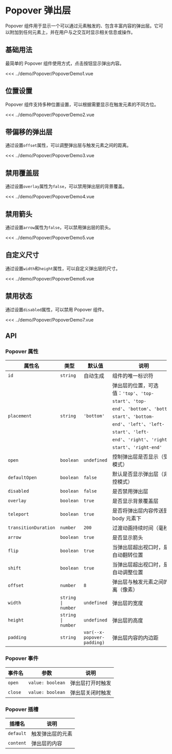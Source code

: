 # Popover 弹出层

<script setup>
import PopoverDemo1 from '../demo/Popover/PopoverDemo1.vue';
import PopoverDemo2 from '../demo/Popover/PopoverDemo2.vue';
import PopoverDemo3 from '../demo/Popover/PopoverDemo3.vue';
import PopoverDemo4 from '../demo/Popover/PopoverDemo4.vue';
import PopoverDemo5 from '../demo/Popover/PopoverDemo5.vue';
import PopoverDemo6 from '../demo/Popover/PopoverDemo6.vue';
import PopoverDemo7 from '../demo/Popover/PopoverDemo7.vue';
</script>

Popover 组件用于显示一个可以通过元素触发的、包含丰富内容的弹出层。它可以附加到任何元素上，并在用户与之交互时显示相关信息或操作。

## 基础用法

最简单的 Popover 组件使用方式，点击按钮显示弹出内容。

<Demo>
  <PopoverDemo1/>
</Demo>

<CollapsibleCode>

<<< ../demo/Popover/PopoverDemo1.vue

</CollapsibleCode>

## 位置设置

Popover 组件支持多种位置设置，可以根据需要显示在触发元素的不同方位。

<Demo>
  <PopoverDemo2/>
</Demo>

<CollapsibleCode>

<<< ../demo/Popover/PopoverDemo2.vue

</CollapsibleCode>

## 带偏移的弹出层

通过设置`offset`属性，可以调整弹出层与触发元素之间的距离。

<Demo>
  <PopoverDemo3/>
</Demo>

<CollapsibleCode>

<<< ../demo/Popover/PopoverDemo3.vue

</CollapsibleCode>

## 禁用覆盖层

通过设置`overlay`属性为`false`，可以禁用弹出层的背景覆盖。

<Demo>
  <PopoverDemo4/>
</Demo>

<CollapsibleCode>

<<< ../demo/Popover/PopoverDemo4.vue

</CollapsibleCode>

## 禁用箭头

通过设置`arrow`属性为`false`，可以禁用弹出层的箭头。

<Demo>
  <PopoverDemo5/>
</Demo>

<CollapsibleCode>

<<< ../demo/Popover/PopoverDemo5.vue

</CollapsibleCode>

## 自定义尺寸

通过设置`width`和`height`属性，可以自定义弹出层的尺寸。

<Demo>
  <PopoverDemo6/>
</Demo>

<CollapsibleCode>

<<< ../demo/Popover/PopoverDemo6.vue

</CollapsibleCode>

## 禁用状态

通过设置`disabled`属性，可以禁用 Popover 组件。

<Demo>
  <PopoverDemo7/>
</Demo>

<CollapsibleCode>

<<< ../demo/Popover/PopoverDemo7.vue

</CollapsibleCode>

## API

### Popover 属性

| 属性名               | 类型               | 默认值                     | 说明                                                                                                                                                                                       |
| -------------------- | ------------------ | -------------------------- | ------------------------------------------------------------------------------------------------------------------------------------------------------------------------------------------ |
| `id`                 | `string`           | 自动生成                   | 组件的唯一标识符                                                                                                                                                                           |
| `placement`          | `string`           | `'bottom'`                 | 弹出层的位置，可选值：`'top'`、`'top-start'`、`'top-end'`、`'bottom'`、`'bottom-start'`、`'bottom-end'`、`'left'`、`'left-start'`、`'left-end'`、`'right'`、`'right-start'`、`'right-end'` |
| `open`               | `boolean`          | `undefined`                | 控制弹出层是否显示（受控模式）                                                                                                                                                             |
| `defaultOpen`        | `boolean`          | `false`                    | 默认是否显示弹出层（非受控模式）                                                                                                                                                           |
| `disabled`           | `boolean`          | `false`                    | 是否禁用弹出层                                                                                                                                                                             |
| `overlay`            | `boolean`          | `true`                     | 是否显示背景覆盖层                                                                                                                                                                         |
| `teleport`           | `boolean`          | `true`                     | 是否将弹出层内容传送到 body 元素下                                                                                                                                                         |
| `transitionDuration` | `number`           | `200`                      | 过渡动画持续时间（毫秒）                                                                                                                                                                   |
| `arrow`              | `boolean`          | `true`                     | 是否显示箭头                                                                                                                                                                               |
| `flip`               | `boolean`          | `true`                     | 当弹出层超出视口时，是否自动翻转位置                                                                                                                                                       |
| `shift`              | `boolean`          | `true`                     | 当弹出层超出视口时，是否自动调整位置                                                                                                                                                       |
| `offset`             | `number`           | `8`                        | 弹出层与触发元素之间的距离（像素）                                                                                                                                                         |
| `width`              | `string \| number` | `undefined`                | 弹出层的宽度                                                                                                                                                                               |
| `height`             | `string \| number` | `undefined`                | 弹出层的高度                                                                                                                                                                               |
| `padding`            | `string`           | `var(--x-popover-padding)` | 弹出层内容的内边距                                                                                                                                                                         |

### Popover 事件

| 事件名  | 参数             | 说明             |
| ------- | ---------------- | ---------------- |
| `open`  | `value: boolean` | 弹出层打开时触发 |
| `close` | `value: boolean` | 弹出层关闭时触发 |

### Popover 插槽

| 插槽名    | 说明             |
| --------- | ---------------- |
| `default` | 触发弹出层的元素 |
| `content` | 弹出层的内容     |

<style>
.x-popover-demo {
  padding: 16px;
}

.x-popover-demo h4 {
  margin: 0 0 8px 0;
  font-size: 16px;
  font-weight: 500;
}

.x-popover-demo p {
  margin: 0;
  color: var(--color-text-muted);
}
</style>
